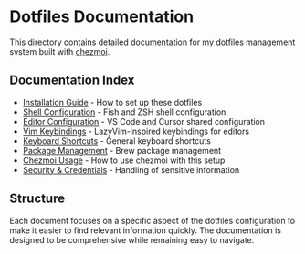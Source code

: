 # Dotfiles Documentation

This directory contains detailed documentation for my dotfiles management system built with [chezmoi](https://www.chezmoi.io/).

## Documentation Index

- [Installation Guide](installation.md) - How to set up these dotfiles
- [Shell Configuration](shell-config.md) - Fish and ZSH shell configuration
- [Editor Configuration](editor-config.md) - VS Code and Cursor shared configuration
- [Vim Keybindings](../vim-mappings.md) - LazyVim-inspired keybindings for editors
- [Keyboard Shortcuts](../keyboard-shortcuts.md) - General keyboard shortcuts
- [Package Management](package-management.md) - Brew package management
- [Chezmoi Usage](chezmoi-usage.md) - How to use chezmoi with this setup
- [Security & Credentials](security.md) - Handling of sensitive information

## Structure

Each document focuses on a specific aspect of the dotfiles configuration to make it easier to find relevant information quickly. The documentation is designed to be comprehensive while remaining easy to navigate.